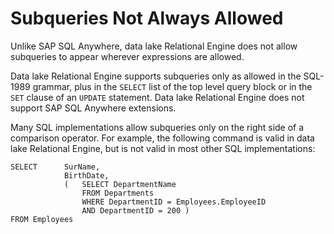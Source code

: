 <!-- loioa5968c6184f210158a02d46e0a212c25 -->

# Subqueries Not Always Allowed

Unlike SAP SQL Anywhere, data lake Relational Engine does not allow subqueries to appear wherever expressions are allowed.

Data lake Relational Engine supports subqueries only as allowed in the SQL-1989 grammar, plus in the `SELECT` list of the top level query block or in the `SET` clause of an `UPDATE` statement. Data lake Relational Engine does not support SAP SQL Anywhere extensions.

Many SQL implementations allow subqueries only on the right side of a comparison operator. For example, the following command is valid in data lake Relational Engine, but is not valid in most other SQL implementations:

```
SELECT		SurName,
			BirthDate,
			(	SELECT DepartmentName 
				FROM Departments
				WHERE DepartmentID = Employees.EmployeeID
				AND DepartmentID = 200 )
FROM Employees
```

